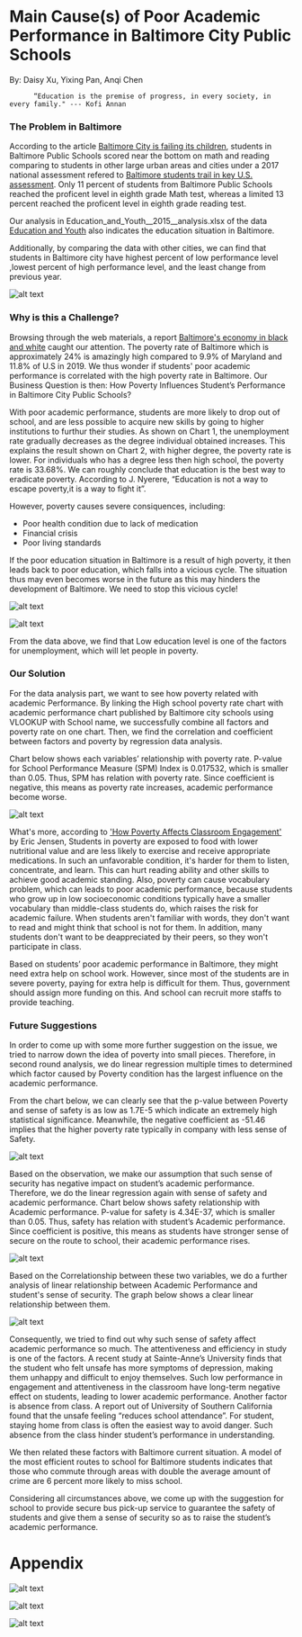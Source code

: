 # Main Cause(s) of Poor Academic Performance in Baltimore City Public Schools 
By: Daisy Xu, Yixing Pan, Anqi Chen

          “Education is the premise of progress, in every society, in every family." --- Kofi Annan
### The Problem in Baltimore
According to the article [Baltimore City is failing its children](https://www.baltimoresun.com/opinion/readers-respond/bs-ed-rr-student-test-scores-letter-20180410-story.html), students in Baltimore Public Schools scored near the bottom on math and reading comparing to students in other large urban areas and cities under a 2017 national assessment refered to [Baltimore students trail in key U.S. assessment](https://www.baltimoresun.com/education/bs-md-nations-report-card-20180409-story.html). Only 11 percent of students from Baltimore Public Schools reached the proficent level in eighth grade Math test, whereas a limited 13 percent reached the proficent level in eighth grade reading test.

Our analysis in Education_and_Youth__2015__analysis.xlsx of the data [Education and Youth](https://data.baltimorecity.gov/Neighborhoods/Education-and-Youth-2015-/t7tk-reum) also indicates the education situation in Baltimore.

Additionally, by comparing the data with other cities, we can find that students in Baltimore city have highest percent of low performance level ,lowest percent of high performance level, and the least change from previous year.

![alt text](https://github.com/achen120/midterm/blob/master/students%20bad%20performance.jpg)


### Why is this a Challenge?
Browsing through the web materials, a report [Baltimore's economy in black and white](https://money.cnn.com/2015/04/29/news/economy/baltimore-economy/) caught our attention. The poverty rate of Baltimore which is approximately 24% is amazingly high compared to 9.9% of Maryland and 11.8% of U.S in 2019. We thus wonder if students' poor academic performance is correlated with the high poverty rate in Baltimore. Our Business Question is then: How Poverty Influences Student’s Performance in Baltimore City Public Schools?

With poor academic performance, students are more likely to drop out of school, and are less possible to acquire new skills by going to higher institutions to furthur their studies. As shown on Chart 1, the unemployment rate gradually decreases as the degree individual obtained increases. This explains the result shown on Chart 2, with higher degree, the poverty rate is lower. For individuals who has a degree less then high school, the poverty rate is 33.68%. We can roughly conclude that education is the best way to eradicate poverty. According to J. Nyerere, “Education is not a way to escape poverty,it is a way to fight it”.

However, poverty causes severe consiquences, including:
 - Poor health condition due to lack of medication
 - Financial crisis
 - Poor living standards
 
If the poor education situation in Baltimore is a result of high poverty, it then leads back to poor education, which falls into a vicious cycle. The situation thus may even becomes worse in the future as this may hinders the development of Baltimore. 
We need to stop this vicious cycle!

![alt text]()

![alt text]()


From the data above, we find that Low education level is one of the factors for unemployment, which will let people in poverty.


### Our Solution
For the data analysis part, we want to see how poverty related with academic Performance. By linking the High school poverty rate chart with academic performance chart published by Baltimore city schools using VLOOKUP with School name, we successfully combine all factors and poverty rate on one chart. Then, we find the correlation and coefficient between factors and poverty by regression data analysis. 

Chart below shows each variables’ relationship with poverty rate. P-value for School Performance Measure (SPM) Index is 0.017532, which is smaller than 0.05. Thus, SPM has relation with poverty rate. Since coefficient is negative, this means as poverty rate increases, academic performance become worse. 

![alt text](https://github.com/achen120/midterm/blob/master/15.pic_hd.jpg)

What's more, according to ['How Poverty Affects Classroom Engagement'](http://www.ascd.org/publications/educational-leadership/may13/vol70/num08/How-Poverty-Affects-Classroom-Engagement.aspx) by Eric Jensen, Students in poverty are exposed to food with lower nutritional value and are less likely to exercise and receive appropriate medications. In such an unfavorable condition, it's harder for them to listen, concentrate, and learn. This can hurt reading ability and other skills to achieve good academic standing. Also, poverty can cause vocabulary problem, which can leads to poor academic performance, because students who grow up in low socioeconomic conditions typically have a smaller vocabulary than middle-class students do, which raises the risk for academic failure. When students aren't familiar with words, they don't want to read and might think that school is not for them. In addition, many students don't want to be deappreciated by their peers, so they won't participate in class.

Based on students’ poor academic performance in Baltimore, they might need extra help on school work. However, since most of the students are in severe poverty, paying for extra help is difficult for them. Thus, government should assign more funding on this. And school can recruit more staffs to provide teaching.

### Future Suggestions
In order to come up with some more further suggestion on the issue, we tried to narrow down the idea of poverty into small pieces. Therefore, in second round analysis, we do linear regression multiple times to determined which factor caused by Poverty condition has the largest influence on the academic performance. 

From the chart below, we can clearly see that the p-value between Poverty and sense of safety is as low as 1.7E-5 which indicate an extremely high statistical significance. Meanwhile, the negative coefficient as -51.46 implies that the higher poverty rate typically in company with less sense of Safety.

![alt text](https://github.com/achen120/midterm/blob/master/16.pic_hd.jpg)

Based on the observation, we make our assumption that such sense of security has negative impact on student’s academic performance. Therefore, we do the linear regression again with sense of safety and academic performance. Chart below shows safety relationship with Academic performance. P-value for safety is 4.34E-37, which is smaller than 0.05. Thus, safety has relation with student’s Academic performance. Since coefficient is positive, this means as students have stronger sense of secure on the route to school, their academic performance rises.

![alt text](https://github.com/achen120/midterm/blob/master/Performance%20vs%20Safety.JPG)

Based on the Correlationship between these two variables, we do a further analysis of linear relationship between Academic Performance and student's sense of security. The graph below shows a clear linear relationship between them.

![alt text](https://github.com/achen120/midterm/blob/master/Trendline%20Performance%20vs%20Sense%20of%20security.JPG)

Consequently, we tried to find out why such sense of safety affect academic performance so much.
The attentiveness and efficiency in study is one of the factors. A recent study at Sainte-Anne’s University finds that the student who felt unsafe has more symptoms of depression, making them unhappy and difficult to enjoy themselves. Such low performance in engagement and attentiveness in the classroom have long-term negative effect on students, leading to lower academic performance.
Another factor is absence from class. A report out of University of Southern California found that the unsafe feeling “reduces school attendance”. For student, staying home from class is often the easiest way to avoid danger. Such absence from the class hinder student’s performance in understanding.

We then related these factors with Baltimore current situation. A model of the most efficient routes to school for Baltimore students indicates that those who commute through areas with double the average amount of crime are 6 percent more likely to miss school.

Considering all circumstances above, we come up with the suggestion for school to provide secure bus pick-up service to guarantee the safety of students and give them a sense of security so as to raise the student’s academic performance.




# Appendix
![alt text](https://github.com/achen120/midterm/blob/master/Chart%20of%20School%20Poverty%20rate.JPG)

![alt text](https://github.com/achen120/midterm/blob/master/Data%20from%20school%20report.JPG)

![alt text](https://github.com/achen120/midterm/blob/master/combined%20data%20chart.JPG)
